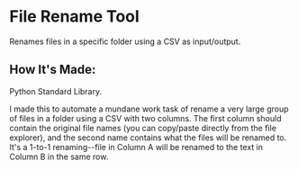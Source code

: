 # File Rename Tool
Renames files in a specific folder using a CSV as input/output.

## How It's Made:

Python Standard Library.

I made this to automate a mundane work task of rename a very large group of files in a folder using a CSV with two columns. The first column should contain the original file names (you can copy/paste directly from the file explorer), and the second name contains what the files will be renamed to. It's a 1-to-1 renaming--file in Column A will be renamed to the text in Column B in the same row. 



